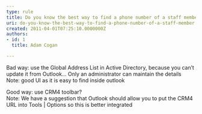 ```yaml
---
type: rule
title: Do you know the best way to find a phone number of a staff member?
uri: do-you-know-the-best-way-to-find-a-phone-number-of-a-staff-member
created: 2011-04-01T07:25:10.0000000Z
authors:
- id: 1
  title: Adam Cogan

---
```




<span class='intro'> 
  <p>Bad way&#58; use the Global Address List in Active Directory, because you can’t update it from Outlook... Only an administrator can maintain the details<br>
Note&#58; good UI as it is easy to find inside outlook</p>
<p>Good way&#58; use CRM4 toolbar?<br>
Note&#58; We have a suggestion that Outlook should allow you to put the CRM4 URL into Tools | Options so this is better integrated</p>
 </span>




